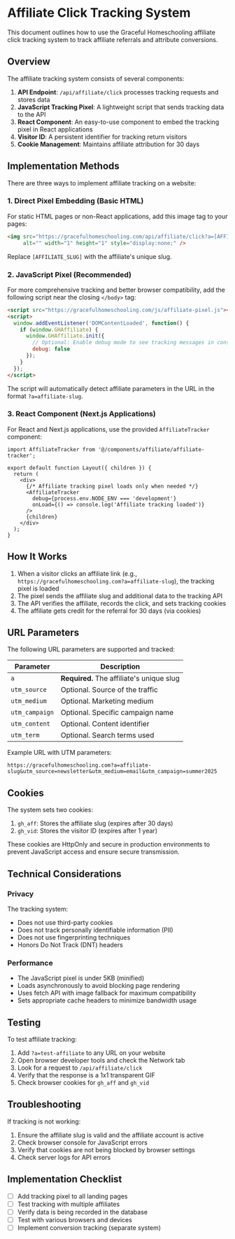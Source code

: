 # Affiliate Click Tracking System

This document outlines how to use the Graceful Homeschooling affiliate click tracking system to track affiliate referrals and attribute conversions.

## Overview

The affiliate tracking system consists of several components:

1. **API Endpoint**: `/api/affiliate/click` processes tracking requests and stores data
2. **JavaScript Tracking Pixel**: A lightweight script that sends tracking data to the API
3. **React Component**: An easy-to-use component to embed the tracking pixel in React applications
4. **Visitor ID**: A persistent identifier for tracking return visitors
5. **Cookie Management**: Maintains affiliate attribution for 30 days

## Implementation Methods

There are three ways to implement affiliate tracking on a website:

### 1. Direct Pixel Embedding (Basic HTML)

For static HTML pages or non-React applications, add this image tag to your pages:

```html
<img src="https://gracefulhomeschooling.com/api/affiliate/click?a=[AFFILIATE_SLUG]" 
     alt="" width="1" height="1" style="display:none;" />
```

Replace `[AFFILIATE_SLUG]` with the affiliate's unique slug.

### 2. JavaScript Pixel (Recommended)

For more comprehensive tracking and better browser compatibility, add the following script near the closing `</body>` tag:

```html
<script src="https://gracefulhomeschooling.com/js/affiliate-pixel.js"></script>
<script>
  window.addEventListener('DOMContentLoaded', function() {
    if (window.GHAffiliate) {
      window.GHAffiliate.init({
        // Optional: Enable debug mode to see tracking messages in console
        debug: false
      });
    }
  });
</script>
```

The script will automatically detect affiliate parameters in the URL in the format `?a=affiliate-slug`.

### 3. React Component (Next.js Applications)

For React and Next.js applications, use the provided `AffiliateTracker` component:

```tsx
import AffiliateTracker from '@/components/affiliate/affiliate-tracker';

export default function Layout({ children }) {
  return (
    <div>
      {/* Affiliate tracking pixel loads only when needed */}
      <AffiliateTracker 
        debug={process.env.NODE_ENV === 'development'} 
        onLoad={() => console.log('Affiliate tracking loaded')} 
      />
      {children}
    </div>
  );
}
```

## How It Works

1. When a visitor clicks an affiliate link (e.g., `https://gracefulhomeschooling.com?a=affiliate-slug`), the tracking pixel is loaded
2. The pixel sends the affiliate slug and additional data to the tracking API
3. The API verifies the affiliate, records the click, and sets tracking cookies
4. The affiliate gets credit for the referral for 30 days (via cookies)

## URL Parameters

The following URL parameters are supported and tracked:

| Parameter | Description |
|-----------|-------------|
| `a` | **Required.** The affiliate's unique slug |
| `utm_source` | Optional. Source of the traffic |
| `utm_medium` | Optional. Marketing medium |
| `utm_campaign` | Optional. Specific campaign name |
| `utm_content` | Optional. Content identifier |
| `utm_term` | Optional. Search terms used |

Example URL with UTM parameters:
```
https://gracefulhomeschooling.com?a=affiliate-slug&utm_source=newsletter&utm_medium=email&utm_campaign=summer2025
```

## Cookies

The system sets two cookies:

1. `gh_aff`: Stores the affiliate slug (expires after 30 days)
2. `gh_vid`: Stores the visitor ID (expires after 1 year)

These cookies are HttpOnly and secure in production environments to prevent JavaScript access and ensure secure transmission.

## Technical Considerations

### Privacy

The tracking system:
- Does not use third-party cookies
- Does not track personally identifiable information (PII)
- Does not use fingerprinting techniques
- Honors Do Not Track (DNT) headers

### Performance

- The JavaScript pixel is under 5KB (minified)
- Loads asynchronously to avoid blocking page rendering
- Uses fetch API with image fallback for maximum compatibility
- Sets appropriate cache headers to minimize bandwidth usage

## Testing

To test affiliate tracking:

1. Add `?a=test-affiliate` to any URL on your website
2. Open browser developer tools and check the Network tab
3. Look for a request to `/api/affiliate/click`
4. Verify that the response is a 1x1 transparent GIF
5. Check browser cookies for `gh_aff` and `gh_vid`

## Troubleshooting

If tracking is not working:

1. Ensure the affiliate slug is valid and the affiliate account is active
2. Check browser console for JavaScript errors
3. Verify that cookies are not being blocked by browser settings
4. Check server logs for API errors

## Implementation Checklist

- [ ] Add tracking pixel to all landing pages
- [ ] Test tracking with multiple affiliates
- [ ] Verify data is being recorded in the database
- [ ] Test with various browsers and devices
- [ ] Implement conversion tracking (separate system)
